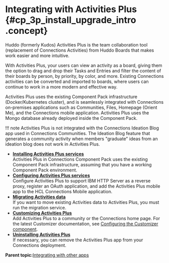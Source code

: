 # Integrating with Activities Plus {#cp_3p_install_upgrade_intro .concept}

Huddo \(formerly Kudos\) Activities Plus is the team collaboration tool \(replacement of Connections Activities\) from Huddo Boards that makes work easier and more intuitive.

With Activities Plus, your users can view an activity as a board, giving them the option to drag and drop their Tasks and Entries and filter the content of their boards by person, by priority, by color, and more. Existing Connections activities can be converted and imported to boards, where users can continue to work in a more modern and effective way.

Activities Plus uses the existing Component Pack infrastructure \(Docker/Kubernetes cluster\), and is seamlessly integrated with Connections on-premises applications such as Communities, Files, Homepage \(Orient Me\), and the Connections mobile application. Activities Plus uses the Mongo database already deployed inside the Component Pack.

!!! note
    Activities Plus is not integrated with the Connections Ideation Blog app used in Connections Communities. The Ideation Blog feature that generates a community activity when members "graduate" ideas from an ideation blog does not work in Activities Plus.

-   **[Installing Activities Plus services](../install/cp_3p_install_ap_services.md)**  
Activities Plus in Connections Component Pack uses the existing Component Pack infrastructure, assuming that you have a working Component Pack environment.
-   **[Configuring Activities Plus services](../install/cp_3p_config_ap_intro.md)**  
Configure Activities Plus to support IBM HTTP Server as a reverse proxy, register an OAuth application, and add the Activities Plus mobile app to the HCL Connections Mobile application.
-   **[Migrating Activities data](../install/cp_3p_migrate_activities_data.md)**  
If you want to move existing Activities data to Activities Plus, you must run the migration service.
-   **[Customizing Activities Plus](../install/cp_3p_customize_ap.md)**  
Add Activities Plus to a community or the Connections home page. For the latest Customizer documentation, see [Configuring the Customizer component](cp_config_customizer_intro.md).
-   **[Uninstalling Activities Plus](../install/cp_3p_uninstall_ap.md)**  
If necessary, you can remove the Activities Plus app from your Connections deployment.

**Parent topic:**[Integrating with other apps](../install/cp_3p_integrate_with_other_products.md)

